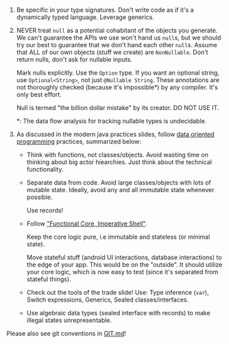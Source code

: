 1. Be specific in your type signatures. Don't write code as if it's a dynamically typed language. Leverage generics.
2. NEVER treat `null` as a potential cohabitant of the objects you generate. We can't guarantee the APIs we use won't hand us `null`s, but we should try our best to guarantee that we don't hand each other `null`s. Assume that ALL of our own objects (stuff we create) are `NonNullable`. Don't return nulls, don't ask for nullable inputs.

    Mark nulls explicitly. Use the `Option` type. If you want an optional string, use `Optional<String>`, not just `@Nullable String`. These annotations are not thoroughly checked (because it's impossible*) by any compiler. It's only best effort.

    Null is termed "the billion dollar mistake" by its creator. DO NOT USE IT.

    *: The data flow analysis for tracking nullable types is undecidable.
3. As discussed in the modern java practices slides, follow [data oriented programming](https://inside.java/2024/05/23/dop-v1-1-introduction/) practices, summarized below:
    - Think with functions, not classes/objects. Avoid wasting time on thinking about big actor hiearchies. Just think about the technical functionality.
    - Separate data from code. Avoid large classes/objects with lots of mutable state. Ideally, avoid any and all immutable state whenever possible.

      Use records!
    - Follow ["Functional Core, Imperative Shell"](https://www.destroyallsoftware.com/screencasts/catalog/functional-core-imperative-shell).

      Keep the core logic pure, i.e immutable and stateless (or minimal state).

      Move stateful stuff (android UI interactions, database interactions) to the edge of your app. This would be on the "outside". It should utilize your core logic, which is now easy to test (since it's separated from stateful things).
    - Check out the tools of the trade slide! Use: Type inference (`var`), Switch expressions, Generics, Sealed classes/interfaces.
    - Use algebraic data types (sealed interface with records) to make illegal states unrepresentable.


Please also see git conventions in [GIT.md](./GIT.md)!